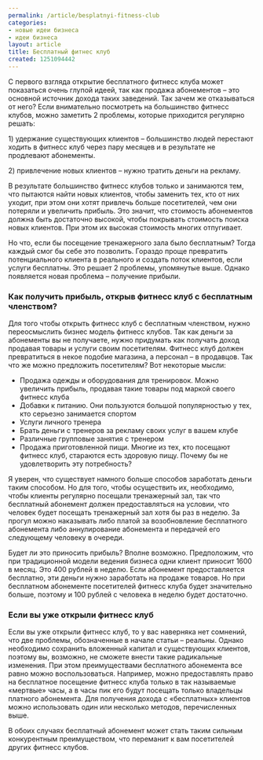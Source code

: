 ```yaml
---
permalink: /article/besplatnyi-fitness-club
categories:
- новые идеи бизнеса
- идеи бизнеса
layout: article
title: Бесплатный фитнес клуб
created: 1251094442
---
```

<p>С первого взгляда открытие бесплатного фитнесс клуба может показаться очень глупой идеей, так как продажа абонементов &ndash; это основной источник дохода таких заведений. Так зачем же отказываться от него? Если внимательно посмотреть на большинство фитнесс клубов, можно заметить 2 проблемы, которые приходится регулярно решать:</p>
<p>1) удержание существующих клиентов &ndash; большинство людей перестают ходить в фитнесс клуб через пару месяцев и в результате не продлевают абонементы.</p>
<p>2) привлечение новых клиентов &ndash; нужно тратить деньги на рекламу.</p>
<!--break-->
<p>В результате большинство фитнесс клубов только и занимаются тем, что пытаются найти новых клиентов, чтобы заменить тех, кто от них уходит, при этом они хотят привлечь больше посетителей, чем они потеряли и увеличить прибыль. Это значит, что стоимость абонементов должна быть достаточно высокой, чтобы покрывать стоимость поиска новых клиентов. При этом их высокая стоимость многих отпугивает.</p>
<p>Но что, если бы посещение тренажерного зала было бесплатным? Тогда каждый смог бы себе это позволить. Гораздо проще превратить потенциального клиента в реального и создать поток клиентов, если услуги бесплатны. Это решает 2 проблемы, упомянутые выше. Однако появляется новая проблема &ndash; получение прибыли.</p>
<h3>Как получить прибыль, открыв фитнесс клуб с бесплатным членством?</h3>
<p>Для того чтобы открыть фитнесс клуб с бесплатным членством, нужно переосмыслить бизнес модель фитнесс клубов. Так как деньги за абонементы вы не получаете, нужно придумать как получать доход продавая товары и услуги своим посетителям. Фитнесс клуб должен превратиться в некое подобие магазина, а персонал &ndash; в продавцов. Так что же можно предложить посетителям? Вот некоторые мысли:</p>
<ul>
    <li>Продажа одежды и оборудования для тренировок. Можно увеличить прибыль, продавая такие товары под маркой своего фитнесс клуба</li>
    <li>Добавки к питанию. Они пользуются большой популярностью у тех, кто серьезно занимается спортом</li>
    <li>Услуги личного тренера</li>
    <li>Брать деньги с тренеров за рекламу своих услуг в вашем клубе</li>
    <li>Различные групповые занятия с тренером</li>
    <li>Продажа приготовленной пищи. Многие из тех, кто посещают фитнесс клуб, стараются есть здоровую пищу. Почему бы не удовлетворить эту потребность?</li>
</ul>
<p>Я уверен, что существует намного больше способов заработать деньги таким способом. Но для того, чтобы осуществить их, необходимо, чтобы клиенты регулярно посещали тренажерный зал, так что бесплатный абонемент должен предоставляться на условии, что человек будет посещать тренажерный зал хотя бы раз в неделю. За прогул можно наказывать либо платой за возобновление бесплатного абонемента либо аннулирование абонемента и передачей его следующему человеку в очереди.</p>
<p>Будет ли это приносить прибыль? Вполне возможно. Предположим, что при традиционной модели ведения бизнеса одни клиент приносит 1600 в месяц. Это 400 рублей в неделю. Если абонемент предоставляется бесплатно, эти деньги нужно заработать на продаже товаров. Но при бесплатном абонементе посетителей фитнесс клуба будет значительно больше, поэтому и 100 рублей с человека в неделю будет достаточно.</p>
<h3>Если вы уже открыли фитнесс клуб</h3>
<p>Если вы уже открыли фитнесс клуб, то у вас наверняка нет сомнений, что две проблемы, обозначенные в начале статьи &ndash; реальны. Однако необходимо сохранить вложенный капитал и существующих клиентов, поэтому вы, возможно, не сможете внести такие радикальные изменения. При этом преимуществами бесплатного абонемента все равно можно воспользоваться. Например, можно предоставлять право на бесплатное посещение фитнесс клуба только в так называемые &laquo;мертвые&raquo; часы, а в часы пик его будут посещать только владельцы платного абонемента. Для получения дохода с &laquo;бесплатных&raquo; клиентов можно использовать один или несколько методов, перечисленных выше.</p>
<p>В обоих случаях бесплатный абонемент может стать таким сильным конкурентным преимуществом, что переманит к вам посетителей других фитнесс клубов.<br />
&nbsp;</p>
